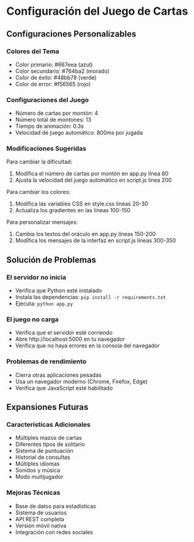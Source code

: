 # Configuración del Juego de Cartas

## Configuraciones Personalizables

### Colores del Tema
- Color primario: #667eea (azul)
- Color secundario: #764ba2 (morado)
- Color de éxito: #48bb78 (verde)
- Color de error: #f56565 (rojo)

### Configuraciones del Juego
- Número de cartas por montón: 4
- Número total de montones: 13
- Tiempo de animación: 0.3s
- Velocidad de juego automático: 800ms por jugada

### Modificaciones Sugeridas

Para cambiar la dificultad:
1. Modifica el número de cartas por montón en app.py línea 80
2. Ajusta la velocidad del juego automático en script.js línea 200

Para cambiar los colores:
1. Modifica las variables CSS en style.css líneas 20-30
2. Actualiza los gradientes en las líneas 100-150

Para personalizar mensajes:
1. Cambia los textos del oráculo en app.py líneas 150-200
2. Modifica los mensajes de la interfaz en script.js líneas 300-350

## Solución de Problemas

### El servidor no inicia
- Verifica que Python esté instalado
- Instala las dependencias: `pip install -r requirements.txt`
- Ejecuta: `python app.py`

### El juego no carga
- Verifica que el servidor esté corriendo
- Abre http://localhost:5000 en tu navegador
- Verifica que no haya errores en la consola del navegador

### Problemas de rendimiento
- Cierra otras aplicaciones pesadas
- Usa un navegador moderno (Chrome, Firefox, Edge)
- Verifica que JavaScript esté habilitado

## Expansiones Futuras

### Características Adicionales
- Múltiples mazos de cartas
- Diferentes tipos de solitario
- Sistema de puntuación
- Historial de consultas
- Múltiples idiomas
- Sonidos y música
- Modo multijugador

### Mejoras Técnicas
- Base de datos para estadísticas
- Sistema de usuarios
- API REST completa
- Versión móvil nativa
- Integración con redes sociales
